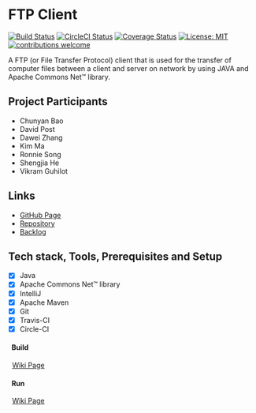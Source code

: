 # FTP Client
[![Build Status](https://travis-ci.com/psu-agile-group/FTP-Client.svg?branch=master)](https://travis-ci.com/psu-agile-group/FTP-Client)
[![CircleCI Status](https://circleci.com/gh/psu-agile-group/FTP-Client.svg?style=shield&circle-token=:circle-token)](https://circleci.com/gh/psu-agile-group/FTP-Client)
[![Coverage Status](https://coveralls.io/repos/github/psu-agile-group/FTP-Client/badge.svg?branch=master)](https://coveralls.io/github/psu-agile-group/FTP-Client?branch=master)
[![License: MIT](https://img.shields.io/badge/License-MIT-yellow.svg)](https://github.com/psu-agile-group/FTP-Client/License)
[![contributions welcome](https://img.shields.io/badge/contributions-welcome-brightgreen.svg?style=flat)](https://github.com/psu-agile-group/FTP-Client/issues)

A FTP (or File Transfer Protocol) client that is used for the transfer of computer files between a client and server on network by using JAVA and Apache Commons Net™ library.
<!--project description-->

## Project Participants
* Chunyan Bao
* David Post
* Dawei Zhang
* Kim Ma
* Ronnie Song
* Shengjia He
* Vikram Guhilot

## Links
* [GitHub Page](https://psu-agile-group.github.io/FTP-Client/)
* [Repository](https://github.com/psu-agile-group)
* [Backlog](https://github.com/psu-agile-group/psu-agile-group.github.io/blob/master/BACKLOG.md)

## Tech stack, Tools, Prerequisites and Setup
- [x] Java
- [x] Apache Commons Net™ library
- [x] IntelliJ
- [x] Apache Maven
- [x] Git
- [x] Travis-CI
- [x] Circle-CI

#### &nbsp;&nbsp;Build
&nbsp;&nbsp;[Wiki Page](https://github.com/psu-agile-group/FTP-Client/wiki/Setup)

#### &nbsp;&nbsp;Run
&nbsp;&nbsp;[Wiki Page](https://github.com/psu-agile-group/FTP-Client/wiki/Run)
